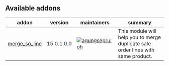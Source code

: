 [//]: # (addons)

Available addons
----------------
addon | version | maintainers | summary
--- | --- | --- | ---
[merge_so_line](merge_so_line/) | 15.0.1.0.0 | [![agungsepruloh](https://github.com/agungsepruloh.png?size=30px)](https://github.com/agungsepruloh) | This module will help you to merge duplicate sale order lines with same product.

[//]: # (end addons)
